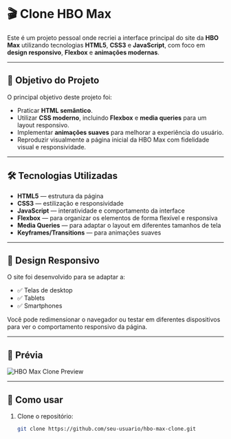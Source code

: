 # 🎬 Clone HBO Max

Este é um projeto pessoal onde recriei a interface principal do site da **HBO Max** utilizando tecnologias **HTML5**, **CSS3** e **JavaScript**, com foco em **design responsivo**, **Flexbox** e **animações modernas**.

---

## 🧠 Objetivo do Projeto

O principal objetivo deste projeto foi:

- Praticar **HTML semântico**.
- Utilizar **CSS moderno**, incluindo **Flexbox** e **media queries** para um layout responsivo.
- Implementar **animações suaves** para melhorar a experiência do usuário.
- Reproduzir visualmente a página inicial da HBO Max com fidelidade visual e responsividade.

---

## 🛠️ Tecnologias Utilizadas

- **HTML5** — estrutura da página
- **CSS3** — estilização e responsividade
- **JavaScript** — interatividade e comportamento da interface
- **Flexbox** — para organizar os elementos de forma flexível e responsiva
- **Media Queries** — para adaptar o layout em diferentes tamanhos de tela
- **Keyframes/Transitions** — para animações suaves

---

## 📱 Design Responsivo

O site foi desenvolvido para se adaptar a:

- ✅ Telas de desktop
- ✅ Tablets
- ✅ Smartphones

Você pode redimensionar o navegador ou testar em diferentes dispositivos para ver o comportamento responsivo da página.

---

## 📸 Prévia

![HBO Max Clone Preview](https://projetofinal-trilhascss.vercel.app/)

---

## 🚀 Como usar

1. Clone o repositório:
   ```bash
   git clone https://github.com/seu-usuario/hbo-max-clone.git
